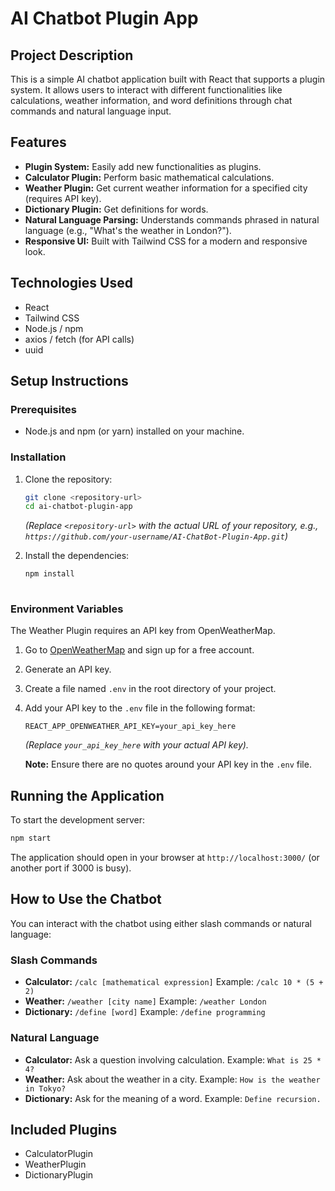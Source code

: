 # AI Chatbot Plugin App

## Project Description

This is a simple AI chatbot application built with React that supports a plugin system. It allows users to interact with different functionalities like calculations, weather information, and word definitions through chat commands and natural language input.

## Features

-   **Plugin System:** Easily add new functionalities as plugins.
-   **Calculator Plugin:** Perform basic mathematical calculations.
-   **Weather Plugin:** Get current weather information for a specified city (requires API key).
-   **Dictionary Plugin:** Get definitions for words.
-   **Natural Language Parsing:** Understands commands phrased in natural language (e.g., "What's the weather in London?").
-   **Responsive UI:** Built with Tailwind CSS for a modern and responsive look.

## Technologies Used

-   React
-   Tailwind CSS
-   Node.js / npm
-   axios / fetch (for API calls)
-   uuid

## Setup Instructions

### Prerequisites

-   Node.js and npm (or yarn) installed on your machine.

### Installation

1.  Clone the repository:

    ```bash
    git clone <repository-url> 
    cd ai-chatbot-plugin-app
    ```
    *(Replace `<repository-url>` with the actual URL of your repository, e.g., `https://github.com/your-username/AI-ChatBot-Plugin-App.git`)*

2.  Install the dependencies:

    ```bash
    npm install
  

### Environment Variables

The Weather Plugin requires an API key from OpenWeatherMap.

1.  Go to [OpenWeatherMap](https://openweathermap.org/) and sign up for a free account.
2.  Generate an API key.
3.  Create a file named `.env` in the root directory of your project.
4.  Add your API key to the `.env` file in the following format:

    ```env
    REACT_APP_OPENWEATHER_API_KEY=your_api_key_here
    ```
    *(Replace `your_api_key_here` with your actual API key).* 

    **Note:** Ensure there are no quotes around your API key in the `.env` file.

## Running the Application

To start the development server:

```bash
npm start

```

The application should open in your browser at `http://localhost:3000/` (or another port if 3000 is busy).

## How to Use the Chatbot

You can interact with the chatbot using either slash commands or natural language:

### Slash Commands

-   **Calculator:** `/calc [mathematical expression]`
    Example: `/calc 10 * (5 + 2)`
-   **Weather:** `/weather [city name]`
    Example: `/weather London`
-   **Dictionary:** `/define [word]`
    Example: `/define programming`

### Natural Language

-   **Calculator:** Ask a question involving calculation.
    Example: `What is 25 * 4?`
-   **Weather:** Ask about the weather in a city.
    Example: `How is the weather in Tokyo?`
-   **Dictionary:** Ask for the meaning of a word.
    Example: `Define recursion.`

## Included Plugins

-   CalculatorPlugin
-   WeatherPlugin
-   DictionaryPlugin
